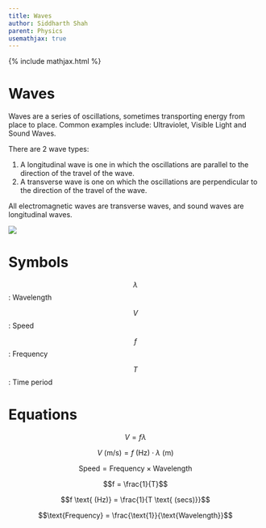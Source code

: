 ```yaml
---
title: Waves
author: Siddharth Shah
parent: Physics
usemathjax: true
---
```


{% include mathjax.html %}

# Waves

Waves are a series of oscillations, sometimes transporting energy from place to place. Common examples include: Ultraviolet, Visible Light and Sound Waves. 

There are 2 wave types:
1. A longitudinal wave is one in which the oscillations are parallel to the direction of the travel of the wave.
2. A transverse wave is one on which the oscillations are perpendicular to the direction of the travel of the wave.

All electromagnetic waves are transverse waves, and sound waves are longitudinal waves.

![](./‪wave.svg)

# Symbols

$$\lambda$$: Wavelength

$$V$$: Speed

$$f$$: Frequency

$$T$$: Time period


# Equations

$$V = f\lambda$$

$$V \text{ (m/s)} = f \text{ (Hz)} \cdot \lambda \text{ (m)}$$

$$\text{Speed} = \text{Frequency} \times \text{Wavelength}$$



$$f = \frac{1}{T}$$

$$f \text{ (Hz)} = \frac{1}{T \text{ (secs)}}$$

$$\text{Frequency} = \frac{\text{1}}{\text{Wavelength}}$$